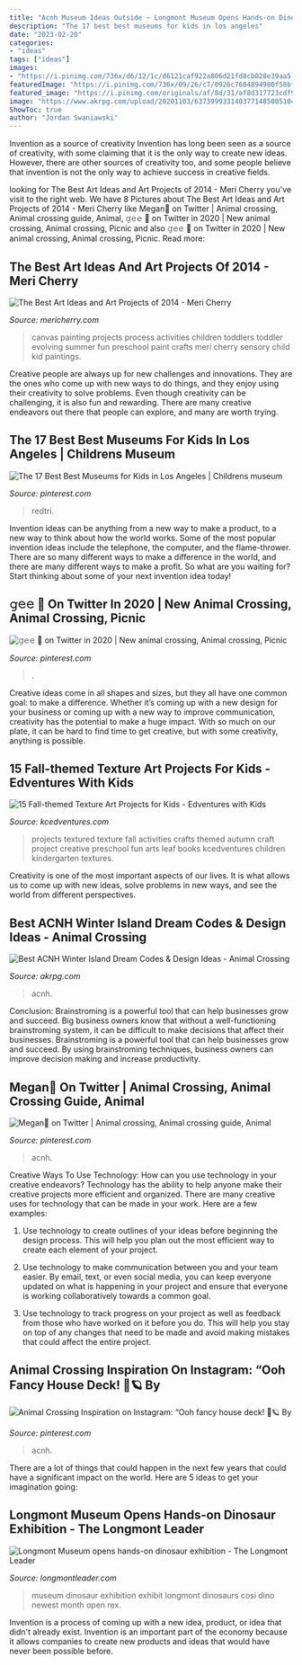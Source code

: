 ```yaml
---
title: "Acnh Museum Ideas Outside ~ Longmont Museum Opens Hands-on Dinosaur Exhibition"
description: "The 17 best best museums for kids in los angeles"
date: "2023-02-20"
categories:
- "ideas"
tags: ["ideas"]
images:
- "https://i.pinimg.com/736x/d6/12/1c/d6121caf922a806d21fd8cb028e39aa5.jpg"
featuredImage: "https://i.pinimg.com/736x/09/26/c7/0926c7604894980f58bfe11333cd481c.jpg"
featured_image: "https://i.pinimg.com/originals/af/8d/31/af8d317723cdf9a880e60b8951b316d0.jpg"
image: "https://www.akrpg.com/upload/20201103/6373999331403771485005104.jpeg"
ShowToc: true
author: "Jordan Swaniawski"
---
```



Invention as a source of creativity
Invention has long been seen as a source of creativity, with some claiming that it is the only way to create new ideas. However, there are other sources of creativity too, and some people believe that invention is not the only way to achieve success in creative fields.

	

		
looking for The Best Art Ideas and Art Projects of 2014 - Meri Cherry you've visit to the right web. We have 8 Pictures about The Best Art Ideas and Art Projects of 2014 - Meri Cherry like Megan🌾 on Twitter | Animal crossing, Animal crossing guide, Animal, 𝚐𝚎𝚎 🌿 on Twitter in 2020 | New animal crossing, Animal crossing, Picnic and also 𝚐𝚎𝚎 🌿 on Twitter in 2020 | New animal crossing, Animal crossing, Picnic. Read more:
		
    
## The Best Art Ideas And Art Projects Of 2014 - Meri Cherry

<img loading=lazy src="http://www.mericherry.com/wp-content/uploads/2014/12/canvasart600.jpg" onerror="this.onerror=null;this.src='https://tse2.mm.bing.net/th?id=OIP.vtYwaXgky2_283WFcRy2ggHaLF&amp;pid=15.1';" alt="The Best Art Ideas and Art Projects of 2014 - Meri Cherry">

_Source: mericherry.com_

>canvas painting projects process activities children toddlers toddler evolving summer fun preschool paint crafts meri cherry sensory child kid paintings. 

	

Creative people are always up for new challenges and innovations. They are the ones who come up with new ways to do things, and they enjoy using their creativity to solve problems. Even though creativity can be challenging, it is also fun and rewarding. There are many creative endeavors out there that people can explore, and many are worth trying.

    
## The 17 Best Best Museums For Kids In Los Angeles | Childrens Museum

<img loading=lazy src="https://i.pinimg.com/originals/af/8d/31/af8d317723cdf9a880e60b8951b316d0.jpg" onerror="this.onerror=null;this.src='https://tse2.mm.bing.net/th?id=OIP.wn7CGpa8gZzlQp5dgiqecQHaJ4&amp;pid=15.1';" alt="The 17 Best Best Museums for Kids in Los Angeles | Childrens museum">

_Source: pinterest.com_

>redtri. 

	

Invention ideas can be anything from a new way to make a product, to a new way to think about how the world works. Some of the most popular invention ideas include the telephone, the computer, and the flame-thrower. There are so many different ways to make a difference in the world, and there are many different ways to make a profit. So what are you waiting for? Start thinking about some of your next invention idea today!

    
## 𝚐𝚎𝚎 🌿 On Twitter In 2020 | New Animal Crossing, Animal Crossing, Picnic

<img loading=lazy src="https://i.pinimg.com/736x/d6/12/1c/d6121caf922a806d21fd8cb028e39aa5.jpg" onerror="this.onerror=null;this.src='https://tse4.mm.bing.net/th?id=OIP.RjWqM9gDJF4lFE6wiwYeeQHaEK&amp;pid=15.1';" alt="𝚐𝚎𝚎 🌿 on Twitter in 2020 | New animal crossing, Animal crossing, Picnic">

_Source: pinterest.com_

>. 

	

Creative ideas come in all shapes and sizes, but they all have one common goal: to make a difference. Whether it’s coming up with a new design for your business or coming up with a new way to improve communication, creativity has the potential to make a huge impact. With so much on our plate, it can be hard to find time to get creative, but with some creativity, anything is possible.

    
## 15 Fall-themed Texture Art Projects For Kids - Edventures With Kids

<img loading=lazy src="http://www.kcedventures.com/images/easyblog_articles/415/b2ap3_large_textureartprojects.jpg" onerror="this.onerror=null;this.src='https://tse1.mm.bing.net/th?id=OIP.ZD2XrOiINQUViOYnlX2MgAHaMS&amp;pid=15.1';" alt="15 Fall-themed Texture Art Projects for Kids - Edventures with Kids">

_Source: kcedventures.com_

>projects textured texture fall activities crafts themed autumn craft project creative preschool fun arts leaf books kcedventures children kindergarten textures. 

	

Creativity is one of the most important aspects of our lives. It is what allows us to come up with new ideas, solve problems in new ways, and see the world from different perspectives.

    
## Best ACNH Winter Island Dream Codes &amp; Design Ideas - Animal Crossing

<img loading=lazy src="https://www.akrpg.com/upload/20201103/6373999331403771485005104.jpeg" onerror="this.onerror=null;this.src='https://tse1.mm.bing.net/th?id=OIP._Exk6HYP5Zr6oyibOXvDIgHaEK&amp;pid=15.1';" alt="Best ACNH Winter Island Dream Codes &amp; Design Ideas - Animal Crossing">

_Source: akrpg.com_

>acnh. 

	

Conclusion: Brainstroming is a powerful tool that can help businesses grow and succeed.
Big business owners know that without a well-functioning brainstroming system, it can be difficult to make decisions that affect their businesses. Brainstroming is a powerful tool that can help businesses grow and succeed. By using brainstroming techniques, business owners can improve decision making and increase productivity.

    
## Megan🌾 On Twitter | Animal Crossing, Animal Crossing Guide, Animal

<img loading=lazy src="https://i.pinimg.com/736x/09/26/c7/0926c7604894980f58bfe11333cd481c.jpg" onerror="this.onerror=null;this.src='https://tse1.mm.bing.net/th?id=OIP.TCQA9AtC9MLfNT_XV_AWewHaEK&amp;pid=15.1';" alt="Megan🌾 on Twitter | Animal crossing, Animal crossing guide, Animal">

_Source: pinterest.com_

>acnh. 

	

Creative Ways To Use Technology: How can you use technology in your creative endeavors?
Technology has the ability to help anyone make their creative projects more efficient and organized. There are many creative uses for technology that can be made in your work. Here are a few examples:
1. Use technology to create outlines of your ideas before beginning the design process. This will help you plan out the most efficient way to create each element of your project.

2. Use technology to make communication between you and your team easier. By email, text, or even social media, you can keep everyone updated on what is happening in your project and ensure that everyone is working collaboratively towards a common goal.

3. Use technology to track progress on your project as well as feedback from those who have worked on it before you do. This will help you stay on top of any changes that need to be made and avoid making mistakes that could affect the entire project.

    
## Animal Crossing Inspiration On Instagram: “Ooh Fancy House Deck! 🍷🪐 By

<img loading=lazy src="https://i.pinimg.com/736x/b3/d5/24/b3d5240590cb0b31dc42a5f74559480d.jpg" onerror="this.onerror=null;this.src='https://tse1.mm.bing.net/th?id=OIP.BzpXJGhle5QNFoLuKRSypQHaEK&amp;pid=15.1';" alt="Animal Crossing Inspiration on Instagram: “Ooh fancy house deck! 🍷🪐 By">

_Source: pinterest.com_

>acnh. 

	

There are a lot of things that could happen in the next few years that could have a significant impact on the world. Here are 5 ideas to get your imagination going: 

    
## Longmont Museum Opens Hands-on Dinosaur Exhibition - The Longmont Leader

<img loading=lazy src="https://www.vmcdn.ca/f/files/longmontleader/import/2017_05_T-rex-Longmont-Museum.jpg;w=1200;h=800;mode=crop" onerror="this.onerror=null;this.src='https://tse1.mm.bing.net/th?id=OIP.3Q1Ovju5pg0DKuJ1bBv4pwHaE8&amp;pid=15.1';" alt="Longmont Museum opens hands-on dinosaur exhibition - The Longmont Leader">

_Source: longmontleader.com_

>museum dinosaur exhibition exhibit longmont dinosaurs cosi dino newest month open rex. 

	

Invention is a process of coming up with a new idea, product, or idea that didn't already exist. Invention is an important part of the economy because it allows companies to create new products and ideas that would have never been possible before.

